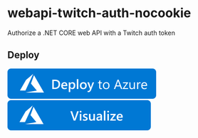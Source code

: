 # webapi-twitch-auth-nocookie
Authorize a .NET CORE web API with a Twitch auth token


## Deploy

[![Deploy To Azure](https://raw.githubusercontent.com/Azure/azure-quickstart-templates/master/1-CONTRIBUTION-GUIDE/images/deploytoazure.svg?sanitize=true)](https://portal.azure.com/#create/Microsoft.Template/uri/https%3A%2F%2Fraw.githubusercontent.com%2Fnullforce-workshops%2Fwebapi-twitch-auth-nocookie%2Fmain%2Farm%2Fazuredeploy.json) [![Visualize](https://raw.githubusercontent.com/Azure/azure-quickstart-templates/master/1-CONTRIBUTION-GUIDE/images/visualizebutton.svg?sanitize=true)](http://armviz.io/#/?load=https%3A%2F%2Fraw.githubusercontent.com%2Fnullforce-workshops%2Fwebapi-twitch-auth-nocookie%2Fmain%2Farm%2Fazuredeploy.json)
